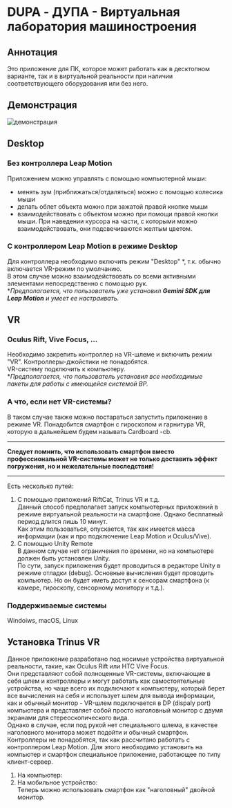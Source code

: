# DUPA - ДУПА - Виртуальная лаборатория машиностроения #

## Аннотация ##
Это приложение для ПК, которое может работать как в десктопном варианте, так и в виртуальной реальности при наличии соответствующего оборудования или без него.  

## Демонстрация ##
![демонстрация](https://github.com/LeoKhariton/Dupa/blob/main/рост1%20(online-video-cutter.com).gif)  

## Desktop ##
### Без контроллера Leap Motion ###
Приложением можно управлять с помощью компьютерной мыши:
- менять зум (приближаться/отдаляться) можно с помощью колесика мыши
- делать облет объекта можно при зажатой правой кнопке мыши
- взаимодействовать с объектом можно при помощи правой кнопки мыши. При наведении курсора на части, с которыми можно взаимодействовать, они подсвечиваются желтым цветом.  
### С контроллером Leap Motion в режиме Desktop ###
Для контроллера необходимо включить режим "Desktop" *, т.к. обычно включается VR-режим по умолчанию.  
В этом случае можно взаимодействовать со всеми активными элементами непосредственно с помощью рук.  
**Предполагается, что пользователь уже установил **Gemini SDK для Leap Motion** и умеет ее настраивать.*
## VR ##
### Oculus Rift, Vive Focus, ... ###
Необходимо закрепить контроллер на VR-шлеме и включить режим "VR". Контроллеры-джойстики не понадобятся.  
VR-систему подключить к компьютеру.  
**Предполагается, что пользователь установил все необходимые пакеты для работы с имеющейся системой ВР.*  
### А что, если нет VR-системы? ###
В таком случае также можно постараться запустить приложение в режиме VR. Понадобится смартфон с гироскопом и гарнитура VR, которую в дальнейшем будем называть Cardboard -cb.  
*****
**Следует помнить, что использовать смартфон вместо профессиональной VR-системы может не только доставить эффект погружения, но и нежелательные последствия!**
*****
Есть несколько путей:  
1. С помощью приложений RiftCat, Trinus VR и т.д.  
Данный способ предполагает запуск компьютерных приложений в режиме виртуальной реальности на смартфоне. Однако бесплатный период длится лишь 10 минут.  
Как этим пользоваться, опускается, так как имеется масса информации (как и про подключение Leap Motion и Oculus/Vive).  
2. С помощью Unity Remote  
В данном случае нет ограничения по времени, но на компьютере должен быть установлен Unity.  
По сути, запуск приложения будет проводиться в редакторе Unity в режиме отладки (debug). Основные вычисления будет проводить компьютер. Но он будет иметь доступ к сенсорам смартфона (к камере, гироскопу, сенсорному монитору и т.д.).  
### Поддерживаемые системы ###
Windoiws, macOS, Linux
## Установка Trinus VR ##
Данное приложение разработано под носимые устройства виртуальной реальности, такие, как Oculus Rift или HTC Vive Focus.  
Они представляют собой полноценные VR-системы, включающие в себя шлем и контроллеры и могут работать как самостоятельные устройства, но чаще всего их подключают к компьютеру, который берет все вычисления на себя и использует шлем для вывода информации, как и обычный монитор - VR-шлем подключается в DP (dispaly port) компьютера и представляет собой просто наголовный монитор с двумя экранами для стереоскопического вида.  
Однако в случае, если под рукой нет специального шлема, в качестве наголовного монитора может подойти и обычный смартфон. Контроллеры не понадобятся, так как рассчитано работать с контроллером Leap Motion. Для этого необходимо установить на компьютер и смартфон специальное приложение, работающее по типу клиент-сервер.  
1. На компьютер:  
2. На мобильное устройство:  
Теперь можно использовать смартфон как "наголовный" двойной монитор.  
